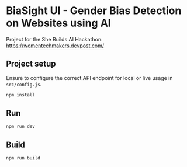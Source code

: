 # BiaSight UI - Gender Bias Detection on Websites using AI

Project for the She Builds AI Hackathon: https://womentechmakers.devpost.com/

## Project setup

Ensure to configure the correct API endpoint for local or live usage in `src/config.js`.

```sh
npm install
```

## Run

```sh
npm run dev
```

## Build

```sh
npm run build
```
